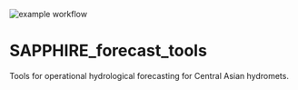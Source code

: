 ![example workflow](https://github.com/hydrosolutions/SAPPHIRE_Forecast_Tools/actions/workflows/docker_deployment.yml/badge.svg)

# SAPPHIRE_forecast_tools
 Tools for operational hydrological forecasting for Central Asian hydromets.
